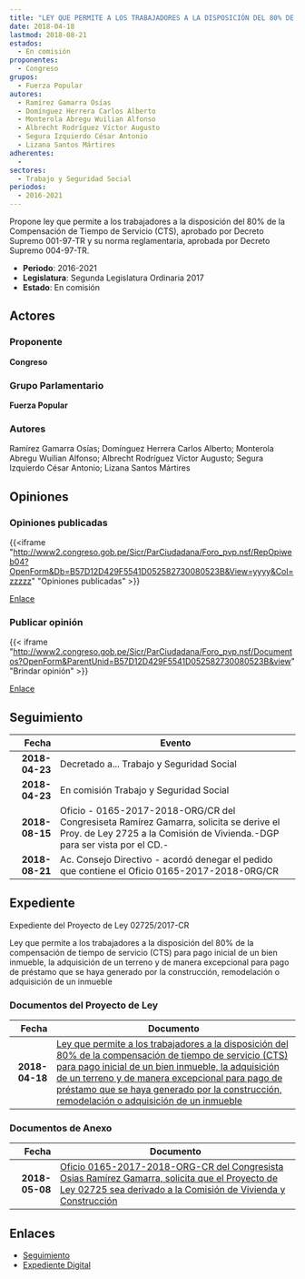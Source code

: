 ```yaml
---
title: "LEY QUE PERMITE A LOS TRABAJADORES A LA DISPOSICIÓN DEL 80% DE LA COMPENSACIÓN DE TIEMPO DE SERVICIO (CTS) PARA PAGO INICIAL DE UN BIEN INMUEBLE, LA ADQUISICIÓN DE UN TERRENO Y DE MANERA EXCEPCIONAL PARA PAGO DE PRÉSTAMO QUE SE HAYA GENERADO POR LA CONSTRUCCIÓN, REMODELACIÓN O ADQUISICIÓN DE UN INMUEBLE"
date: 2018-04-18
lastmod: 2018-08-21
estados: 
  - En comisión
proponentes: 
  - Congreso
grupos: 
  - Fuerza Popular
autores: 
  - Ramírez Gamarra Osías
  - Domínguez Herrera Carlos Alberto
  - Monterola Abregu Wuilian Alfonso
  - Albrecht Rodríguez Víctor Augusto
  - Segura Izquierdo César Antonio
  - Lizana Santos Mártires
adherentes: 
  - 
sectores: 
  - Trabajo y Seguridad Social
periodos: 
  - 2016-2021
---
```


Propone ley que permite a los trabajadores a la disposición del 80% de la Compensación de Tiempo de Servicio (CTS), aprobado por Decreto Supremo 001-97-TR y su norma reglamentaria, aprobada por Decreto Supremo 004-97-TR.

- **Periodo**: 2016-2021
- **Legislatura**: Segunda Legislatura Ordinaria 2017
- **Estado**: En comisión

## Actores

### Proponente

**Congreso**

### Grupo Parlamentario

**Fuerza Popular**

### Autores

Ramírez Gamarra Osías; Domínguez Herrera Carlos Alberto; Monterola Abregu Wuilian Alfonso; Albrecht Rodríguez Víctor Augusto; Segura Izquierdo César Antonio; Lizana Santos Mártires


## Opiniones

### Opiniones publicadas

{{<iframe "http://www2.congreso.gob.pe/Sicr/ParCiudadana/Foro_pvp.nsf/RepOpiweb04?OpenForm&Db=B57D12D429F5541D052582730080523B&View=yyyy&Col=zzzzz" "Opiniones publicadas" >}}

[Enlace](http://www2.congreso.gob.pe/Sicr/ParCiudadana/Foro_pvp.nsf/RepOpiweb04?OpenForm&Db=B57D12D429F5541D052582730080523B&View=yyyy&Col=zzzzz)
### Publicar opinión

{{< iframe "http://www2.congreso.gob.pe/Sicr/ParCiudadana/Foro_pvp.nsf/Documentos?OpenForm&ParentUnid=B57D12D429F5541D052582730080523B&view" "Brindar opinión" >}}

[Enlace](http://www2.congreso.gob.pe/Sicr/ParCiudadana/Foro_pvp.nsf/Documentos?OpenForm&ParentUnid=B57D12D429F5541D052582730080523B&view)

## Seguimiento

| Fecha | Evento |
|------:|--------|
| **2018-04-23** | Decretado a... Trabajo y Seguridad Social|
| **2018-04-23** | En comisión Trabajo y Seguridad Social|
| **2018-08-15** | Oficio - 0165-2017-2018-ORG/CR del Congresiseta Ramírez Gamarra, solicita se derive el Proy. de Ley 2725 a la Comisión de Vivienda.-DGP para ser vista por el CD.-|
| **2018-08-21** | Ac. Consejo Directivo - acordó denegar el pedido que contiene el Oficio 0165-2017-2018-0RG/CR|


## Expediente

Expediente del Proyecto de Ley 02725/2017-CR

Ley que permite a los trabajadores a la disposición del 80% de la compensación de tiempo de servicio (CTS) para pago inicial de un bien inmueble, la adquisición de un terreno y de manera excepcional para pago de préstamo que se haya generado por la construcción, remodelación o adquisición de un inmueble


### Documentos del Proyecto de Ley

| Fecha | Documento |
|------:|--------|
| **2018-04-18** | [Ley que permite a los trabajadores a la disposición del 80% de la compensación de tiempo de servicio (CTS) para pago inicial de un bien inmueble, la adquisición de un terreno y de manera excepcional para pago de préstamo que se haya generado por la construcción, remodelación o adquisición de un inmueble](http://www.leyes.congreso.gob.pe/Documentos/2016_2021/Proyectos_de_Ley_y_de_Resoluciones_Legislativas/PL0272520180418..pdf) |

### Documentos de Anexo

| Fecha | Documento |
|------:|--------|
| **2018-05-08** | [Oficio 0165-2017-2018-ORG-CR del Congresista Osias Ramírez Gamarra, solicita que el Proyecto de Ley 02725 sea derivado a la Comisión de Vivienda y Construcción](http://www.leyes.congreso.gob.pe/Documentos/2016_2021/Oficios/Congresistas/OFICIO-0165-2017-2018-ORG-CR.pdf) |

## Enlaces 

- [Seguimiento](http://www2.congreso.gob.pehttp://www2.congreso.gob.pe/Sicr/TraDocEstProc/CLProLey2016.nsf/f7fff46988ca05b1052578e100829cc7/db10ac742f90e6bd052582730076905b?OpenDocument)
- [Expediente Digital](http://www2.congreso.gob.pehttp://www2.congreso.gob.pe/Sicr/TraDocEstProc/CLProLey2016.nsf/f7fff46988ca05b1052578e100829cc7/db10ac742f90e6bd052582730076905b?OpenDocument&Click=05257FB7005EB655.eb71d0cf91d8294e05256cdf006b5706/$Body/0.1C6C)
